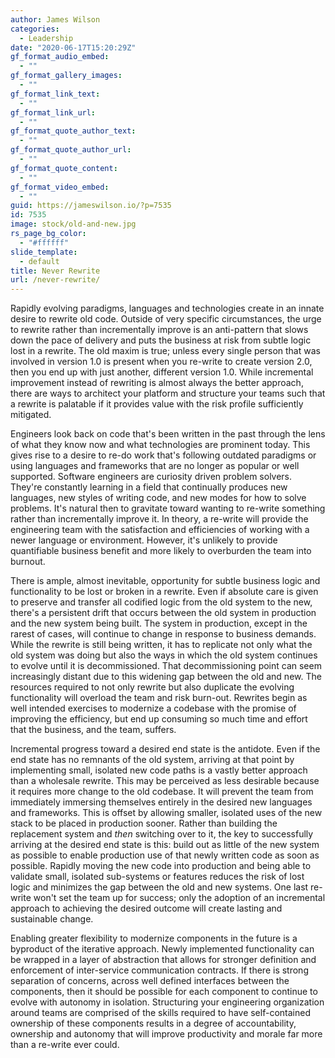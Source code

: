 ```yaml
---
author: James Wilson
categories:
  - Leadership
date: "2020-06-17T15:20:29Z"
gf_format_audio_embed:
  - ""
gf_format_gallery_images:
  - ""
gf_format_link_text:
  - ""
gf_format_link_url:
  - ""
gf_format_quote_author_text:
  - ""
gf_format_quote_author_url:
  - ""
gf_format_quote_content:
  - ""
gf_format_video_embed:
  - ""
guid: https://jameswilson.io/?p=7535
id: 7535
image: stock/old-and-new.jpg
rs_page_bg_color:
  - "#ffffff"
slide_template:
  - default
title: Never Rewrite
url: /never-rewrite/
---
```


Rapidly evolving paradigms, languages and technologies create in an innate desire to rewrite old code. Outside of very specific circumstances, the urge to rewrite rather than incrementally improve is an anti-pattern that slows down the pace of delivery and puts the business at risk from subtle logic lost in a rewrite. The old maxim is true; unless every single person that was involved in version 1.0 is present when you re-write to create version 2.0, then you end up with just another, different version 1.0. While incremental improvement instead of rewriting is almost always the better approach, there are ways to architect your platform and structure your teams such that a rewrite is palatable if it provides value with the risk profile sufficiently mitigated.

Engineers look back on code that's been written in the past through the lens of what they know now and what technologies are prominent today. This gives rise to a desire to re-do work that's following outdated paradigms or using languages and frameworks that are no longer as popular or well supported. Software engineers are curiosity driven problem solvers. They're constantly learning in a field that continually produces new languages, new styles of writing code, and new modes for how to solve problems. It's natural then to gravitate toward wanting to re-write something rather than incrementally improve it. In theory, a re-write will provide the engineering team with the satisfaction and efficiencies of working with a newer language or environment. However, it's unlikely to provide quantifiable business benefit and more likely to overburden the team into burnout.

There is ample, almost inevitable, opportunity for subtle business logic and functionality to be lost or broken in a rewrite. Even if absolute care is given to preserve and transfer all codified logic from the old system to the new, there's a persistent drift that occurs between the old system in production and the new system being built. The system in production, except in the rarest of cases, will continue to change in response to business demands. While the rewrite is still being written, it has to replicate not only what the old system was doing but also the ways in which the old system continues to evolve until it is decommissioned. That decommissioning point can seem increasingly distant due to this widening gap between the old and new. The resources required to not only rewrite but also duplicate the evolving functionality will overload the team and risk burn-out. Rewrites begin as well intended exercises to modernize a codebase with the promise of improving the efficiency, but end up consuming so much time and effort that the business, and the team, suffers.

Incremental progress toward a desired end state is the antidote. Even if the end state has no remnants of the old system, arriving at that point by implementing small, isolated new code paths is a vastly better approach than a wholesale rewrite. This may be perceived as less desirable because it requires more change to the old codebase. It will prevent the team from immediately immersing themselves entirely in the desired new languages and frameworks. This is offset by allowing smaller, isolated uses of the new stack to be placed in production sooner. Rather than building the replacement system and _then_ switching over to it, the key to successfully arriving at the desired end state is this: build out as little of the new system as possible to enable production use of that newly written code as soon as possible. Rapidly moving the new code into production and being able to validate small, isolated sub-systems or features reduces the risk of lost logic and minimizes the gap between the old and new systems. One last re-write won't set the team up for success; only the adoption of an incremental approach to achieving the desired outcome will create lasting and sustainable change.

Enabling greater flexibility to modernize components in the future is a byproduct of the iterative approach. Newly implemented functionality can be wrapped in a layer of abstraction that allows for stronger definition and enforcement of inter-service communication contracts. If there is strong separation of concerns, across well defined interfaces between the components, then it should be possible for each component to continue to evolve with autonomy in isolation. Structuring your engineering organization around teams are comprised of the skills required to have self-contained ownership of these components results in a degree of accountability, ownership and autonomy that will improve productivity and morale far more than a re-write ever could.
